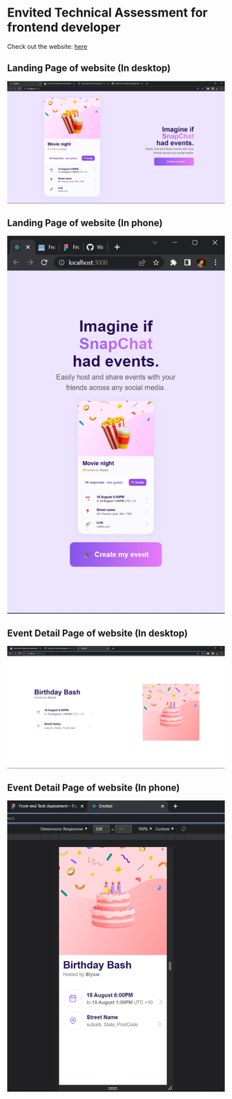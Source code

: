 # Envited Technical Assessment for frontend developer

Check out the website: [here](https://envited-assignment.vercel.app/)


## Landing Page of website (In desktop)
<img src='./src/assets/landingPageDesktopView.png' />

## Landing Page of website (In phone)
<img src='./src/assets/landingPagePhoneView.png' />

## Event Detail Page of website (In desktop)
<img src='./src/assets/eventPageDesktopView.png' />

## Event Detail Page of website (In phone)
<img src='./src/assets/eventPagePhoneView.png' />
